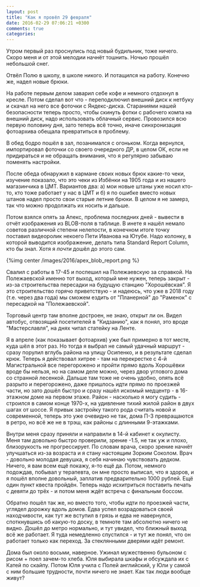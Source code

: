 ```yaml
---
layout: post
title: "Как я провёл 29 февраля"
date: 2016-02-29 07:06:21 +0300
comments: true
categories: 
---
```

Утром первый раз проснулись под новый будильник, тоже ничего. Скоро меня и от этой мелодии начнёт тошнить. Ночью прошёл небольшой снег.

Отвёл Полю в школу, в школе никого. И потащился на работу. Конечно же, надел новые брюки.

На работе первым делом заварил себе кофе и немного отдохнул в кресле. Потом сделал вот что - переподключил внешний диск к нетбуку и скачал на него все фоточки с Яндекс-диска. Стараниями нашей безопасности теперь просто, чтобы скинуть фотки с рабочего компа на внешний диск, надо использовать облачный сервис. Провозился всю первую половину дня, зато теперь всё точно, иначе синхронизация фотоархива обещала превратиться в проблему.

В обед бодро пошёл в зал, позанимался с огоньком. Когда вернулся, импортировал фоточки со своего очередного ДР, в целом ОК, если не придираться и не обращать внимания, что я регулярно забываю поменять настройки.

После обеда обнаружил в кармане своих новых брюк какие-то чеки, изучение показало, что это чеки из Избёнки на 1905 года и из нашего магазинчика в ЦМТ. Вариантов два: а) мои новые штаны уже носил кто-то, кто тоже работает у нас в ЦМТ и б) я по ошибке вместо новых штанов надел просто свои старые летние брюки. В целом я не замерз, так что можно продолжать их носить и дальше.

Потом взялся опять за Апекс, проблема последних дней - вывести в отчёт изображения из BLOB-поля в таблице. В инете я нашёл немало советов различной степени нелепости, в конечном итоге точку поставил видеоролик некоего Пети Иванова на Ютубе. Надо колонку, в которой выводится изображение, делать типа Standard Report Column, кто бы знал. Хотя я _почти_ дошёл до этого сам.

{%img center /images/2016/apex_blob_report.png %}

Свалил с работы в 17-45 и поспешил на Полежаевскую за справкой. На Полежаевской именно тот выход, который мне нужен, теперь закрыт - из-за строительства пересадки на будущую станцию "Хорошёвская". Я это строительство горячо приветствую - и надеюсь, что уже в 2018 году (т.е. через два года) мы сможем ездить от "Планерной" до "Раменок" с пересадкой на "Полежаевской". 

Торговый центр там вполне достроен, не знаю, открыт ли он. Видел автобус, отвозящий посетителей в "Кидзанию", как я понял, это вроде "Мастерславля", на днях читал статейку на Ленте.

Я в апреле (как показывает фотоархив) уже был примерно в тот месте, куда шёл в этот раз. Но тогда я выбрал не самый удачный маршрут - сразу порулил вглубь района на улицу Осипенко, и в результате сделал крюк. Теперь я действовал хитрее - там на перекрестке с 4-й Магистральной все перегорожено и пройти прямо вдоль Хорошёвки вроде бы нельзя, но на самом деле можно, через двор углового дома со странной лесенкой. Дальше там тоже не очень удобно, опять всё разрыто и перегорожено, даже пришлось идти прямо по проезжей части, но зато дошёл быстро и сразу нашёл искомый медцентр - в 16-этажном доме на первом этаже. Район - насколько я могу судить - строился в самом конце 1970-х, на удивление тихий жилой район в двух шагах от шоссе. Я привык застройку такого рода считать новой и современной, теперь это уже очевидно не так, дома П-3 превращаются в ретро, но всё же не в трэш, как районы с длинными 9-этажками.

Внутри меня сразу приняли и направили в 14-й кабинет к окулисту. Меня там довольно быстро проверили, зрение -1.5, не так уж и плохо, близорукость не прогрессирует. По словам врача, скоро зрение начнёт улучшаться из-за возраста и я стану настоящим Зорким Соколом. Врач - довольно молодая девушка, я себя начинаю чувствовать дедком. Ничего, я вам всем ещё покажу, я-то ещё да. Потом, немного подождав, побывал у терапевта, он мне просто выписал, что я здоров, и я пошёл вполне довольный, заплатив предварительно 1000 рублей. Ещё один пункт квеста пройдён. Теперь надо исхитриться поставить печать с девяти до трёх - и потом меня ждёт встреча с финальным боссом.

Обратно пошёл так же, но вместо того, чтобы идти по проезжей части, углядел дорожку вдоль домов. Едва успел возрадоваться своей находчивости, как тут же вступил в грязь и едва не навернулся, споткнувшись об какую-то доску, в темноте там абсолютно ничего не видно. Дошёл до метро нормально, и тут увидел, что ближный выход всё же работает. Я туда немедленно спустился - и тут же понял, что он работает только как переход. За стеклянными дверями идёт ремонт.

Дома был около восьми, наверное. Ужинал мужественно бульоном с рисом + поел зачем-то хлеба. Юля выбирала шкафы и обсуждала их с Катей по скайпу. Потом Юля учила с Полей английский, у Юли у самой с ним большие трудности, почти ничего не знает. Как так люди вообще живут?
